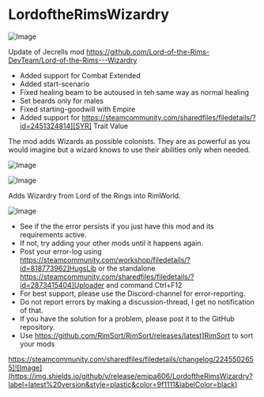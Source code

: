 # LordoftheRimsWizardry

![Image](https://i.imgur.com/buuPQel.png)

Update of Jecrells mod
https://github.com/Lord-of-the-Rims-DevTeam/Lord-of-the-Rims---Wizardry

- Added support for Combat Extended
- Added start-scenario
- Fixed healing beam to be autoused in teh same way as normal healing
- Set beards only for males
- Fixed starting-goodwill with Empire
- Added support for https://steamcommunity.com/sharedfiles/filedetails/?id=2451324814][SYR] Trait Value

The mod adds Wizards as possible colonists. 
They are as powerful as you would imagine but a wizard knows to use their abilities only when needed.

![Image](https://i.imgur.com/KFjAmff.png)

	
![Image](https://i.imgur.com/Z4GOv8H.png)


Adds Wizardry from Lord of the Rings into RimWorld.


![Image](https://i.imgur.com/PwoNOj4.png)



-  See if the the error persists if you just have this mod and its requirements active.
-  If not, try adding your other mods until it happens again.
-  Post your error-log using https://steamcommunity.com/workshop/filedetails/?id=818773962]HugsLib or the standalone https://steamcommunity.com/sharedfiles/filedetails/?id=2873415404]Uploader and command Ctrl+F12
-  For best support, please use the Discord-channel for error-reporting.
-  Do not report errors by making a discussion-thread, I get no notification of that.
-  If you have the solution for a problem, please post it to the GitHub repository.
-  Use https://github.com/RimSort/RimSort/releases/latest]RimSort to sort your mods



https://steamcommunity.com/sharedfiles/filedetails/changelog/2245502655]![Image](https://img.shields.io/github/v/release/emipa606/LordoftheRimsWizardry?label=latest%20version&style=plastic&color=9f1111&labelColor=black)

